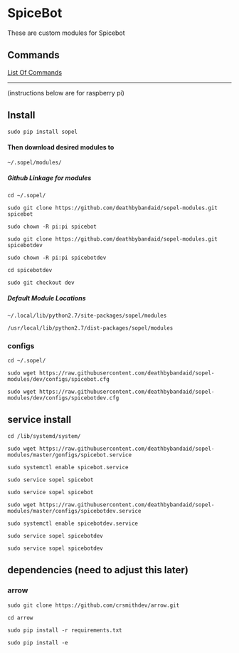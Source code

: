 # SpiceBot

These are custom modules for Spicebot

## Commands

[List Of Commands](https://github.com/deathbybandaid/sopel-modules/blob/master/otherfiles/commands.MD)
______________________________________


(instructions below are for raspberry pi)

## Install
`sudo pip install sopel`

#### Then download desired modules to
`~/.sopel/modules/`

##### Github Linkage for modules

`cd ~/.sopel/`

`sudo git clone https://github.com/deathbybandaid/sopel-modules.git spicebot`

`sudo chown -R pi:pi spicebot`

`sudo git clone https://github.com/deathbybandaid/sopel-modules.git spicebotdev`

`sudo chown -R pi:pi spicebotdev`

`cd spicebotdev`

`sudo git checkout dev`

##### Default Module Locations
`~/.local/lib/python2.7/site-packages/sopel/modules`

`/usr/local/lib/python2.7/dist-packages/sopel/modules`

### configs

`cd ~/.sopel/`

`sudo wget https://raw.githubusercontent.com/deathbybandaid/sopel-modules/dev/configs/spicebot.cfg`

`sudo wget https://raw.githubusercontent.com/deathbybandaid/sopel-modules/dev/configs/spicebotdev.cfg`

## service install
`cd /lib/systemd/system/`

`sudo wget https://raw.githubusercontent.com/deathbybandaid/sopel-modules/master/gonfigs/spicebot.service`

`sudo systemctl enable spicebot.service`

`sudo service sopel spicebot`

`sudo service sopel spicebot`

`sudo wget https://raw.githubusercontent.com/deathbybandaid/sopel-modules/master/configs/spicebotdev.service`

`sudo systemctl enable spicebotdev.service`

`sudo service sopel spicebotdev`

`sudo service sopel spicebotdev`

## dependencies (need to adjust this later)

### arrow

`sudo git clone https://github.com/crsmithdev/arrow.git`

`cd arrow`

`sudo pip install -r requirements.txt`

`sudo pip install -e`
